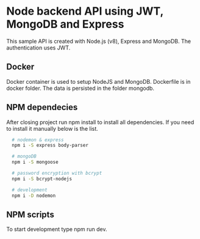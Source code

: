 # Node backend API using JWT, MongoDB and Express

This sample API is created with Node.js (v8), Express and MongoDB. The authentication uses JWT.

## Docker

Docker container is used to setup NodeJS and MongoDB. Dockerfile is in docker folder. The data is persisted in the folder mongodb. 


## NPM dependecies 

After closing project run npm install to install all dependencies. If you need to install it manually below is the list.

```bash
  # nodemon & express
  npm i -S express body-parser  

  # mongoDB 
  npm i -S mongoose

  # password encryption with bcrypt
  npm i -S bcrypt-nodejs

  # development
  npm i -D nodemon 

```

## NPM scripts

To start development type npm run dev.


## 